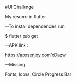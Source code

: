 #UI Challenge

My resume in flutter

--To install dependencies run 

$ flutter pub get

--APK link :

https://appsenjoy.com/xDazw

--Missing

Fonts,
Icons,
Circle Progress Bar
